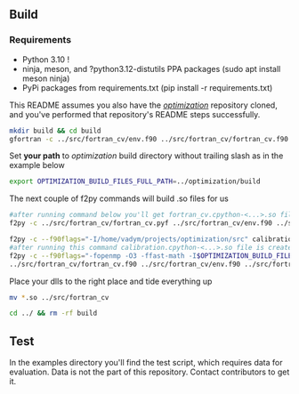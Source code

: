 ## Build

### Requirements
- Python 3.10 !
- ninja, meson, and ?python3.12-distutils PPA packages (sudo apt install meson ninja)
- PyPi packages from requirements.txt (pip install -r requirements.txt)


This README assumes you also have the [*optimization*](https://github.com/vadym1982/optimization) repository cloned,
and you've performed that repository's README steps successfully.   

```bash
mkdir build && cd build
gfortran -c ../src/fortran_cv/env.f90 ../src/fortran_cv/fortran_cv.f90
```

Set **your path** to *optimization* build directory without trailing slash as in the example below
```bash
export OPTIMIZATION_BUILD_FILES_FULL_PATH=../optimization/build
```

The next couple of f2py commands will build .so files for us

```bash
#after running command below you'll get fortran_cv.cpython-<...>.so file
f2py -c ../src/fortran_cv/fortran_cv.pyf ../src/fortran_cv/env.f90 ../src/fortran_cv/fortran_cv.f90

f2py -c --f90flags="-I/home/vadym/projects/optimization/src" calibration.pyf calibration.f90 fortran_cv.f90 env.f90 /home/vadym/projects/optimization/src/optimization.a
#after running this command calibration.cpython-<...>.so file is created
f2py -c --f90flags="-fopenmp -O3 -ffast-math -I$OPTIMIZATION_BUILD_FILES_FULL_PATH" ../src/fortran_cv/calibration.pyf \
../src/fortran_cv/fortran_cv.f90 ../src/fortran_cv/env.f90 ../src/fortran_cv/calibration.f90 $OPTIMIZATION_BUILD_FILES_FULL_PATH/optimization.a
```

Place your dlls to the right place and tide everything up
```bash
mv *.so ../src/fortran_cv

cd ../ && rm -rf build
```


## Test
In the examples directory you'll find the test script, which requires data for evaluation.
Data is not the part of this repository. Contact contributors to get it.